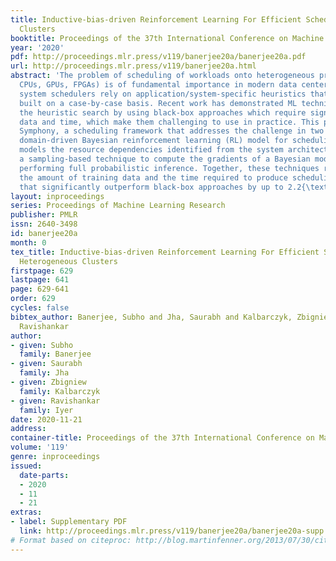```yaml
---
title: Inductive-bias-driven Reinforcement Learning For Efficient Schedules in Heterogeneous
  Clusters
booktitle: Proceedings of the 37th International Conference on Machine Learning
year: '2020'
pdf: http://proceedings.mlr.press/v119/banerjee20a/banerjee20a.pdf
url: http://proceedings.mlr.press/v119/banerjee20a.html
abstract: 'The problem of scheduling of workloads onto heterogeneous processors (e.g.,
  CPUs, GPUs, FPGAs) is of fundamental importance in modern data centers. Current
  system schedulers rely on application/system-specific heuristics that have to be
  built on a case-by-case basis. Recent work has demonstrated ML techniques for automating
  the heuristic search by using black-box approaches which require significant training
  data and time, which make them challenging to use in practice. This paper presents
  Symphony, a scheduling framework that addresses the challenge in two ways: (i) a
  domain-driven Bayesian reinforcement learning (RL) model for scheduling, which inherently
  models the resource dependencies identified from the system architecture; and (ii)
  a sampling-based technique to compute the gradients of a Bayesian model without
  performing full probabilistic inference. Together, these techniques reduce both
  the amount of training data and the time required to produce scheduling policies
  that significantly outperform black-box approaches by up to 2.2{\texttimes}.'
layout: inproceedings
series: Proceedings of Machine Learning Research
publisher: PMLR
issn: 2640-3498
id: banerjee20a
month: 0
tex_title: Inductive-bias-driven Reinforcement Learning For Efficient Schedules in
  Heterogeneous Clusters
firstpage: 629
lastpage: 641
page: 629-641
order: 629
cycles: false
bibtex_author: Banerjee, Subho and Jha, Saurabh and Kalbarczyk, Zbigniew and Iyer,
  Ravishankar
author:
- given: Subho
  family: Banerjee
- given: Saurabh
  family: Jha
- given: Zbigniew
  family: Kalbarczyk
- given: Ravishankar
  family: Iyer
date: 2020-11-21
address: 
container-title: Proceedings of the 37th International Conference on Machine Learning
volume: '119'
genre: inproceedings
issued:
  date-parts:
  - 2020
  - 11
  - 21
extras:
- label: Supplementary PDF
  link: http://proceedings.mlr.press/v119/banerjee20a/banerjee20a-supp.pdf
# Format based on citeproc: http://blog.martinfenner.org/2013/07/30/citeproc-yaml-for-bibliographies/
---
```

